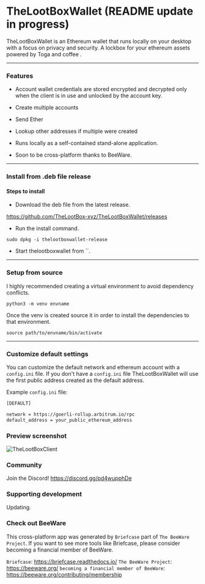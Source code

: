 # TheLootBoxWallet (README update in progress)

TheLootBoxWallet is an Ethereum wallet that runs locally on your desktop with a focus on privacy and security. A lockbox for your ethereum assets powered by Toga and coffee .

---

### Features

- Account wallet credentials are stored encrypted and decrypted only when the client is in use and unlocked by the account key.

- Create multiple accounts

- Send Ether 

- Lookup other addresses if multiple were created

- Runs locally as a self-contained stand-alone application.

- Soon to be cross-platform thanks to BeeWare.

---

### Install from .deb file release

#### Steps to install

- Download the deb file from the latest release.

https://github.com/TheLootBox-xyz/TheLootBoxWallet/releases

- Run the install command.

`sudo dpkg -i thelootboxwallet-release`

- Start thelootboxwallet from ``.

---

### Setup from source

I highly recommended creating a virtual environment to avoid dependency conflicts.

`python3 -m venv envname`

Once the venv is created source it in order to install the dependencies to that environment.

`source path/to/envname/bin/activate`

---

### Customize default settings

You can customize the default network and ethereum account with a `config.ini` file. If you don't have a `config.ini` file TheLootBoxWallet will use the first public address created as the default address.

Example `config.ini` file:

```bash
[DEFAULT]

network = https://goerli-rollup.arbitrum.io/rpc
default_address = your_public_ethereum_address
```

### Preview screenshot

![TheLootBoxClient](.src/TheLootBoxWallet/code/static/images/TheLootBoxClient.png)

### Community

Join the Discord! https://discord.gg/pd4wupphDe 

### Supporting development

Updating.

### Check out BeeWare

This cross-platform app was generated by `Briefcase` part of
`The BeeWare Project`. If you want to see more tools like Briefcase, please
consider becoming a financial member of BeeWare.

`Briefcase`: https://briefcase.readthedocs.io/
`The BeeWare Project`: https://beeware.org/
`becoming a financial member of BeeWare`: https://beeware.org/contributing/membership
